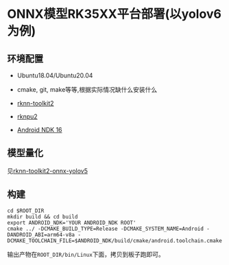 # ONNX模型RK35XX平台部署(以yolov6为例)


## 环境配置

- Ubuntu18.04/Ubuntu20.04

- cmake, git, make等等,根据实际情况缺什么安装什么

- [rknn-toolkit2](https://github.com/rockchip-linux/rknn-toolkit2)

- [rknpu2](https://github.com/rockchip-linux/rknpu2)

- [Android NDK 16](https://dl.google.com/android/repository/android-ndk-r16b-linux-x86_64.zip)

## 模型量化

见[rknn-toolkit2-onnx-yolov5](https://github.com/rockchip-linux/rknn-toolkit2/tree/master/examples/onnx/yolov5)

## 构建

```shell
cd $ROOT_DIR
mkdir build && cd build
export ANDROID_NDK='YOUR ANDROID_NDK ROOT'
cmake ../ -DCMAKE_BUILD_TYPE=Release -DCMAKE_SYSTEM_NAME=Android -DANDROID_ABI=arm64-v8a -DCMAKE_TOOLCHAIN_FILE=$ANDROID_NDK/build/cmake/android.toolchain.cmake
```
输出产物在`ROOT_DIR/bin/Linux`下面，拷贝到板子跑即可。
